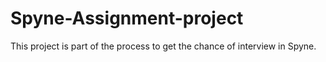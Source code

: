 # Spyne-Assignment-project

This project is part of the process to get the chance of interview in Spyne.

